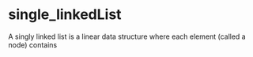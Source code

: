 # single_linkedList
A singly linked list is a linear data structure where each element (called a node) contains

